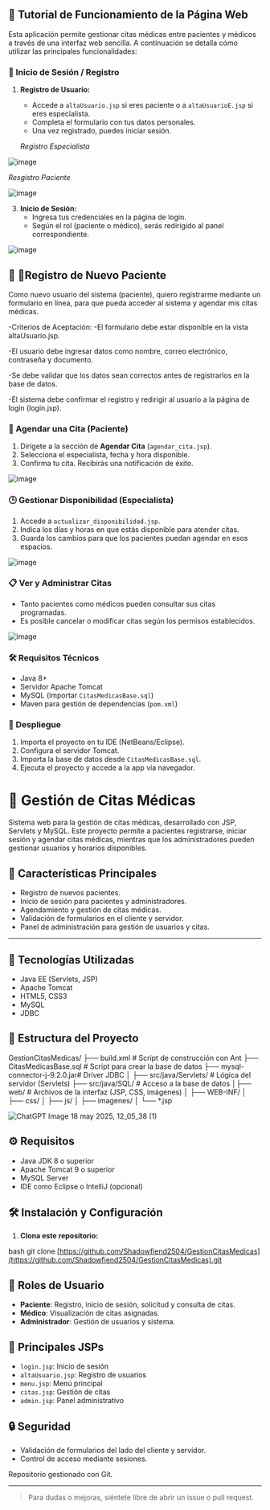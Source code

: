## 📘 Tutorial de Funcionamiento de la Página Web

Esta aplicación permite gestionar citas médicas entre pacientes y médicos a través de una interfaz web sencilla. A continuación se detalla cómo utilizar las principales funcionalidades:

### 🔐 Inicio de Sesión / Registro

1. **Registro de Usuario:**
   - Accede a `altaUsuario.jsp` si eres paciente o a `altaUsuarioE.jsp` si eres especialista.
   - Completa el formulario con tus datos personales.
   - Una vez registrado, puedes iniciar sesión.

   *Registro Especialista*
   
 ![image](https://github.com/user-attachments/assets/4f9ce6f2-5aa7-40f8-affa-dc950c9f05cb)


   *Resgistro Paciente*
   
![image](https://github.com/user-attachments/assets/54935df7-9a2a-435a-a873-f26bea4c27a7)


3. **Inicio de Sesión:**
   - Ingresa tus credenciales en la página de login.
   - Según el rol (paciente o médico), serás redirigido al panel correspondiente.
   
![image](https://github.com/user-attachments/assets/b9fd8410-4e0d-428f-82e5-c25140e44f57)


   
## 👤 🏥Registro de Nuevo Paciente

Como nuevo usuario del sistema (paciente),
quiero registrarme mediante un formulario en línea,
para que pueda acceder al sistema y agendar mis citas médicas.

-Criterios de Aceptación:
   -El formulario debe estar disponible en la vista altaUsuario.jsp.

   -El usuario debe ingresar datos como nombre, correo electrónico, contraseña y documento.

   -Se debe validar que los datos sean correctos antes de registrarlos en la base de datos.

   -El sistema debe confirmar el registro y redirigir al usuario a la página de login (login.jsp).
   
### 📅 Agendar una Cita (Paciente)

1. Dirígete a la sección de **Agendar Cita** (`agendar_cita.jsp`).
2. Selecciona el especialista, fecha y hora disponible.
3. Confirma tu cita. Recibirás una notificación de éxito.

![image](https://github.com/user-attachments/assets/76ef36ee-1a63-475d-916b-45f57096f2ce)


### 🕒 Gestionar Disponibilidad (Especialista)

1. Accede a `actualizar_disponibilidad.jsp`.
2. Indica los días y horas en que estás disponible para atender citas.
3. Guarda los cambios para que los pacientes puedan agendar en esos espacios.

![image](https://github.com/user-attachments/assets/b7cdd284-f8ed-4ec1-846f-de7e3dd3cd28)


### 📋 Ver y Administrar Citas

- Tanto pacientes como médicos pueden consultar sus citas programadas.
- Es posible cancelar o modificar citas según los permisos establecidos.

![image](https://github.com/user-attachments/assets/5c78416c-af6b-4078-b511-608d8a6cc091)

### 🛠 Requisitos Técnicos

- Java 8+
- Servidor Apache Tomcat
- MySQL (importar `CitasMedicasBase.sql`)
- Maven para gestión de dependencias (`pom.xml`)

### 🚀 Despliegue

1. Importa el proyecto en tu IDE (NetBeans/Eclipse).
2. Configura el servidor Tomcat.
3. Importa la base de datos desde `CitasMedicasBase.sql`.
4. Ejecuta el proyecto y accede a la app vía navegador.


# 🏥 Gestión de Citas Médicas

Sistema web para la gestión de citas médicas, desarrollado con JSP, Servlets y MySQL. Este proyecto permite a pacientes registrarse, iniciar sesión y agendar citas médicas, mientras que los administradores pueden gestionar usuarios y horarios disponibles.

## 📌 Características Principales

- Registro de nuevos pacientes.
- Inicio de sesión para pacientes y administradores.
- Agendamiento y gestión de citas médicas.
- Validación de formularios en el cliente y servidor.
- Panel de administración para gestión de usuarios y citas.
---------------------------------------------------------------------------------------------
## 🚀 Tecnologías Utilizadas

- Java EE (Servlets, JSP)
- Apache Tomcat
- HTML5, CSS3
- MySQL
- JDBC

## 📂 Estructura del Proyecto

GestionCitasMedicas/
├── build.xml # Script de construcción con Ant
├── CitasMedicasBase.sql # Script para crear la base de datos
├── mysql-connector-j-9.2.0.jar# Driver JDBC
│
├── src/java/Servlets/ # Lógica del servidor (Servlets)
├── src/java/SQL/ # Acceso a la base de datos
│├── web/ # Archivos de la interfaz (JSP, CSS, imágenes)
│ ├── WEB-INF/
│ ├── css/
│ ├── js/
│ ├── imagenes/
│ └── *.jsp

![ChatGPT Image 18 may 2025, 12_05_38 (1)](https://github.com/user-attachments/assets/f2b544a3-e566-4360-8a4d-b6fe70a2f30a)


## ⚙️ Requisitos

- Java JDK 8 o superior
- Apache Tomcat 9 o superior
- MySQL Server
- IDE como Eclipse o IntelliJ (opcional)

## 🛠️ Instalación y Configuración

1. **Clona este repositorio:**

bash
git clone [https://github.com/Shadowfiend2504/GestionCitasMedicas](https://github.com/Shadowfiend2504/GestionCitasMedicas).git

## 👤 Roles de Usuario

- **Paciente**: Registro, inicio de sesión, solicitud y consulta de citas.
- **Médico**: Visualización de citas asignadas.
- **Administrador**: Gestión de usuarios y sistema.

## 📄 Principales JSPs

- `login.jsp`: Inicio de sesión
- `altaUsuario.jsp`: Registro de usuarios
- `menu.jsp`: Menú principal
- `citas.jsp`: Gestión de citas
- `admin.jsp`: Panel administrativo

## 🔒 Seguridad

- Validación de formularios del lado del cliente y servidor.
- Control de acceso mediante sesiones.


Repositorio gestionado con Git.

---

> Para dudas o mejoras, siéntete libre de abrir un issue o pull request.
